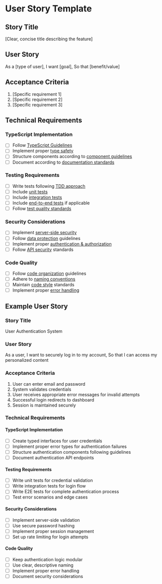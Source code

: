 # User Story Template

## Story Title
[Clear, concise title describing the feature]

## User Story
As a [type of user],
I want [goal],
So that [benefit/value]

## Acceptance Criteria
1. [Specific requirement 1]
2. [Specific requirement 2]
3. [Specific requirement 3]

## Technical Requirements

### TypeScript Implementation
- [ ] Follow [TypeScript Guidelines](./typescript-guidelines.md#core-principles)
- [ ] Implement proper [type safety](./typescript-guidelines.md#type-safety)
- [ ] Structure components according to [component guidelines](./typescript-guidelines.md#component-structure)
- [ ] Document according to [documentation standards](./typescript-guidelines.md#documentation)

### Testing Requirements
- [ ] Write tests following [TDD approach](./testing-requirements.md#test-driven-development-tdd)
- [ ] Include [unit tests](./testing-requirements.md#unit-tests)
- [ ] Include [integration tests](./testing-requirements.md#integration-tests)
- [ ] Include [end-to-end tests](./testing-requirements.md#end-to-end-tests) if applicable
- [ ] Follow [test quality standards](./testing-requirements.md#test-quality)

### Security Considerations
- [ ] Implement [server-side security](./security-standards.md#server-side-security)
- [ ] Follow [data protection](./security-standards.md#data-protection) guidelines
- [ ] Implement proper [authentication & authorization](./security-standards.md#authentication--authorization)
- [ ] Follow [API security](./security-standards.md#api-security) standards

### Code Quality
- [ ] Follow [code organization](./code-quality.md#code-organization) guidelines
- [ ] Adhere to [naming conventions](./code-quality.md#naming-conventions)
- [ ] Maintain [code style](./code-quality.md#code-style) standards
- [ ] Implement proper [error handling](./code-quality.md#error-handling)

## Example User Story

### Story Title
User Authentication System

### User Story
As a user,
I want to securely log in to my account,
So that I can access my personalized content

### Acceptance Criteria
1. User can enter email and password
2. System validates credentials
3. User receives appropriate error messages for invalid attempts
4. Successful login redirects to dashboard
5. Session is maintained securely

### Technical Requirements

#### TypeScript Implementation
- [ ] Create typed interfaces for user credentials
- [ ] Implement proper error types for authentication failures
- [ ] Structure authentication components following guidelines
- [ ] Document authentication API endpoints

#### Testing Requirements
- [ ] Write unit tests for credential validation
- [ ] Write integration tests for login flow
- [ ] Write E2E tests for complete authentication process
- [ ] Test error scenarios and edge cases

#### Security Considerations
- [ ] Implement server-side validation
- [ ] Use secure password hashing
- [ ] Implement proper session management
- [ ] Set up rate limiting for login attempts

#### Code Quality
- [ ] Keep authentication logic modular
- [ ] Use clear, descriptive naming
- [ ] Implement proper error handling
- [ ] Document security considerations 